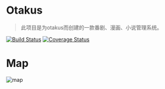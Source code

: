 # Otakus
> 此项目是为otakus而创建的一款番剧、漫画、小说管理系统。


[![Build Status](https://travis-ci.org/everbrez/otakus.svg?branch=develop)](https://travis-ci.org/everbrez/otakus)
[![Coverage Status](https://coveralls.io/repos/github/everbrez/otakus/badge.svg?branch=develop)](https://coveralls.io/github/everbrez/otakus?branch=develop)

# Map
![map](https://github.com/everbrez/otakus/blob/develop/docs/images/Otaku-life.png)